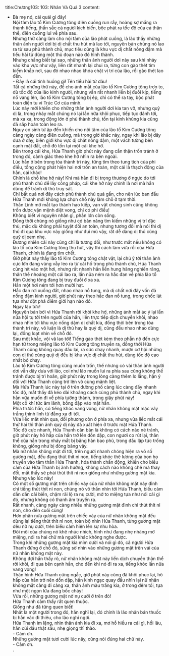title:Chương103: 103: Nhân Và Quả 3
content:
- Bà mẹ nó, cái quái gì đây!<br>Nội tâm lão tổ Kim Cương tông điên cuồng run rẩy, hoảng sợ mắng ra thành tiếng, thần sắc cả người kịch biến, bộc phát ra tốc độ của cả thân thể, điên cuồng lui về phía sau.<br>Nhưng thứ càng làm cho nội tâm của lão phát cuồng, là lão thấy những thân ảnh người dơi bị dị chất thu hút mà lao tới, nguyên bản chúng nó lao ra từ sau phủ thành chủ, mục tiêu cũng là khu vực dị chất nồng đậm mà tiểu hài tử dùng một thủ đoạn nào đó hình thành.<br>Nhưng chẳng biết tại sao, những thân ảnh người dơi này sau khi nhảy vào khu vực như vậy, liền rất nhanh lại chui ra, từng con gào thét tìm kiếm khắp nơi, sau đó nhao nhao khóa chặt vị trí của lão, rồi gào thét lao đến.<br>- Đây là cái tình huống gì! Tên tiểu hài tử đâu!<br>Tất cả những thứ này, để cho ánh mắt của lão tổ Kim Cương tông trợn to, dù tốc độ của lão kinh người, nhưng vẫn rất nhanh liền bị đuổi kịp, tiếng nổ vang lên, lão tổ Kim Cương tông bị ép, chỉ có thể ra tay, bộc phát toàn diện tu vi Trúc Cơ của mình.<br>Lúc này mới khiến cho những thân ảnh người dơi kia tan vỡ, nhưng quỷ dị là, trong nháy mắt chúng nó lại lần nữa khôi phục, tiếp tục đánh tới, mà xa xa, trong động lớn ở phủ thành chủ, tồn tại kinh khủng kia cũng đã sắp hoàn toàn leo ra.<br>Nguy cơ sinh tử ập đến khiến cho nội tâm của lão tổ Kim Cương tông càng ngày càng điên cuồng, mà trong giờ khắc này, ngay khi lão bị dây dưa ở đây, biên giới khu vực dị chất nồng đậm, một vách tường bên cạnh mặt đất, chỗ đó tồn tại một cái khe hở.<br>Bên trong cái khe, Hứa Thanh giờ phút này đang cẩn thận trốn tránh ở trong đó, cảnh giác theo khe hở nhìn ra bên ngoài.<br>Lúc hắn ở bên trong tòa thành trì này, từng tìm theo tung tích của phi điểu, tổng cộng phát hiện hai nơi trốn an toàn, một cái là thạch động của hắn, cái khác!<br>Chính là chỗ khe hở này! Khi mà hắn đi bị trọng thương ở ngực do tới phủ thành chủ để lấy công pháp, cái khe hở này chính là nơi mà hắn dùng để tránh dị thú truy sát.<br>Chỉ bất quá nơi đây cách phủ thành chủ quá gần, cho nên lúc ban đầu Hứa Thanh mới không lựa chọn chỗ này làm chỗ ở tạm thời.<br>Thần Linh mở mắt tạo thành hạo kiếp, vạn vật chúng sinh cũng không trốn được vận mệnh diệt vong, chỉ có phi điểu!<br>Không biết vì nguyên nhân gì, phần lớn còn sống.<br>Đồng thời chúng nó giống như có bản năng tìm kiếm những vị trí đặc thù, mặc dù không phải tuyệt đối an toàn, nhưng tương đối mà nói thì dị thú đi qua khu vực này giống như đui mù vậy, rất dễ dàng dị thú cùng quỷ dị xem nhẹ.<br>Đương nhiên cái này cũng chỉ là tương đối, như trước mắt nếu không có lão tổ của Kim Cương tông thu hút, vậy thì cách làm vừa rồi của Hứa Thanh, chính là đang tìm chết.<br>Giờ phút này thấy lão tổ Kim Cương tông chật vật, lại chú ý tới thân ảnh cực lớn đang vùng vẫy leo ra từ cái hố trong phủ thành chủ, Hứa Thanh cũng hít vào một hơi, nhưng rất nhanh hắn liền hung hăng nghiến răng, thân thể nhoáng một cái lao ra, lần nữa ném ra hắc đan về phía lão tổ Kim Cương tông đang bị truy đuổi ở xa xa.<br>Hắn một hơi ném tới hơn mười hạt.<br>Hắc đan rơi xuống đất, nhao nhao nổ tung, mà dị chất nơi đây vốn đã nồng đậm kinh người, giờ phút này theo hắc đan nổ tung, trong chốc lát tựa như đột phá điểm giới hạn nào đó.<br>Ngay lập tức!<br>Nguyên bản bởi vì Hứa Thanh rời khỏi khe hở, những ánh mắt ác ý lại lần nữa hội tụ tới trên người của hắn, liền trực tiếp dịch chuyển khỏi, nhao nhao nhìn tới khu vực nồng dậm dị chất kia, đồng thời bên trong tòa thành trì này, vô luận là dị thú hay là quỷ dị, cũng đều nhao nhao dừng lại, đồng loạt nhìn về chỗ đó.<br>Sau một khắc, vội vã lao tới! Tiếng gào thét kèm theo phẫn nộ đến cực hạn từ trong miệng lão tổ Kim Cương tông truyền ra, đồng thời Hứa Thanh cũng không quay đầu lại, ra sức chạy nhanh, mượn cơ hội những con dị thú cùng quỷ dị đều bị khu vực dị chất thu hút, dùng tốc độ cao nhất bỏ chạy.<br>Lão tổ Kim Cương tông cũng muốn trốn, thế nhưng có vài thân ảnh người dơi vẫn dây dưa với lão, coi như lão muốn lui ra phía sau cũng không thể tránh được bị trì hoãn, giờ phút này trong lòng càng thêm lo lắng, hận ý đối với Hứa Thanh cũng trở lên vô cùng mãnh liệt.<br>Mà Hứa Thanh lúc này tại ở trên đường phố càng lúc càng đẩy nhanh tốc độ, mắt thấy đã kéo dài khoảng cách cùng phủ thành chủ, ngay khi hắn vừa muốn đi về phía tường thành, trong giây phút này!<br>Một cỗ khí tức âm lãnh, bỗng đập vào mặt hắn.<br>Phía trước hắn, có tiếng khóc vang vọng, nữ nhân không mặt mặc váy trắng thình lình từ đằng xa đi tới.<br>Vừa liếc mắt nhìn qua, đối phương còn ở phía xa, nhưng vừa liếc mắt cái thứ hai thì thân ảnh quỷ dị này đã xuất hiện ở trước mặt Hứa Thanh.<br>Tốc độ cực nhanh, Hứa Thanh căn bản là không có cách nào né tránh, giờ phút này hô hấp của hắn trở lên dồn dập, con ngươi co rút lại, thân thể của hắn trong nháy mắt bị băng hàn bao phủ, trong đầu lập tức trống không, giống như bị đóng băng vậy.<br>Mà nữ nhân không mặt đi tới, trên người nhanh chóng hiện ra vô số gương mặt, đều đang thút thít nỉ non, tiếng khóc thê lương của bọn họ truyền vào tâm thần Hứa Thanh, hóa thành chấn động, khiến cho biểu cảm của Hứa Thanh bị ảnh hưởng, không cách nào khống chế mà thay đổi, mắt thấy sẽ phải thút thít nỉ non giống như những gương mặt kia.<br>Nhưng vào lúc này!<br>Có một số gương mặt trên chiếc váy của nữ nhân không mặt này đình chỉ tiếng thút thít nỉ non, chúng nó vô thần nhìn tới Hứa Thanh, biểu cảm dần dần cải biến, chậm rãi lộ ra nụ cười, mở to miệng tựa như nói cái gì đó, nhưng không có thanh âm truyền ra.<br>Rất nhanh, càng ngày càng nhiều những gương mặt đình chỉ thút thít nỉ non, cho đến cuối cùng!<br>Hơn phân nửa gương mặt trên chiếc váy của nữ nhân không mặt đều dừng lại tiếng thút thít nỉ non, toàn bộ nhìn Hứa Thanh, từng gương mặt đều nở nụ cười, trên biểu cảm hiện lên sự nhu hòa.<br>Đôi môi của chúng nó khẽ nhúc nhích, hình như đang nhẹ nhàng mở miệng, nói ra hai chữ mà người khác không nghe được.<br>Trong khi những gương mặt kia mỉm cười và nói gì đó, cả người Hứa Thanh đứng ở chỗ đó, sững sờ nhìn vào những gương mặt trên vái của nữ nhân không mặt này.<br>Không đợi hắn thấy rõ, nữ nhân không mặt này liền dịch chuyển thân thể rời khỏi, đi qua bên cạnh hắn, cho đến khi nó đi ra xa, tiếng khóc lần nữa vang vọng!<br>Thân hình Hứa Thanh cứng ngắc, giờ phút này cũng đã khôi phục lại, hô hấp của hắn trở nên dồn dập, hắn kinh ngạc quay đầu nhìn lại nữ nhân không mặt càng đi càng xa, thân ảnh màu trắng kia, ở trong đêm tối, tựa như một ngọn lửa đang bốc cháy!<br>Vừa rồi, những gương mặt nở nụ cười ở trên đó!<br>Hứa Thanh cảm thấy rất quen thuộc.<br>Giống như đã từng quen biết!<br>Nhất là một người trong đó, hắn nghĩ lại, đó chính là lão nhân bán thuốc bị hắn vác đi thiêu, cho lão nghỉ ngơi.<br>Hứa Thanh im lặng, nhìn thân ảnh kia đi xa, mơ hồ hiểu ra cái gì, hồi lâu, hắn cúi đầu thật sâu, nhẹ giọng thì thào.<br>- Cảm ơn.<br>Những gương mặt tươi cười lúc nãy, cũng nói đúng hai chữ này.<br>- Cảm ơn.<br>.<br>